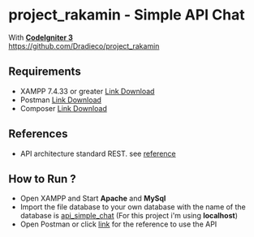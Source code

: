 # project_rakamin - Simple API Chat

With [**CodeIgniter 3**](https://codeigniter.com/userguide3/general/welcome.html) <br>
https://github.com/Dradieco/project_rakamin

## Requirements

<!-- - CodeIgniter 3 v3.1.11 or greater [Link Download](https://codeigniter.com/userguide3/installation/downloads.html) -->

- XAMPP 7.4.33 or greater [Link Download](https://www.apachefriends.org/download.html)
- Postman [Link Download](https://www.postman.com/downloads/)
- Composer [Link Download](https://getcomposer.org/)

## References

- API architecture standard REST. see [reference](https://github.com/chriskacerguis/codeigniter-restserver)
<!-- - Unit Test for this project is PHPUnit. see [reference](https://github.com/kenjis/ci-phpunit-test) -->

## How to Run ?

- Open XAMPP and Start **Apache** and **MySql**
- Import the file database to your own database with the name of the database is [api_simple_chat](https://github.com/Dradieco/project_rakamin/tree/main/database) (For this project i'm using **localhost**)
- Open Postman or click [link](https://www.postman.com/rickyraven20/workspace/mini-project-rakamin) for the reference to use the API
